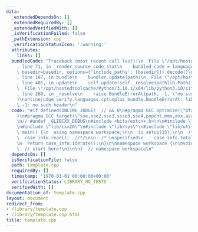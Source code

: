 ```yaml
---
data:
  _extendedDependsOn: []
  _extendedRequiredBy: []
  _extendedVerifiedWith: []
  _isVerificationFailed: false
  _pathExtension: cpp
  _verificationStatusIcon: ':warning:'
  attributes:
    links: []
  bundledCode: "Traceback (most recent call last):\n  File \"/opt/hostedtoolcache/Python/3.10.1/x64/lib/python3.10/site-packages/onlinejudge_verify/documentation/build.py\"\
    , line 71, in _render_source_code_stat\n    bundled_code = language.bundle(stat.path,\
    \ basedir=basedir, options={'include_paths': [basedir]}).decode()\n  File \"/opt/hostedtoolcache/Python/3.10.1/x64/lib/python3.10/site-packages/onlinejudge_verify/languages/cplusplus.py\"\
    , line 187, in bundle\n    bundler.update(path)\n  File \"/opt/hostedtoolcache/Python/3.10.1/x64/lib/python3.10/site-packages/onlinejudge_verify/languages/cplusplus_bundle.py\"\
    , line 401, in update\n    self.update(self._resolve(pathlib.Path(included), included_from=path))\n\
    \  File \"/opt/hostedtoolcache/Python/3.10.1/x64/lib/python3.10/site-packages/onlinejudge_verify/languages/cplusplus_bundle.py\"\
    , line 260, in _resolve\n    raise BundleErrorAt(path, -1, \"no such header\"\
    )\nonlinejudge_verify.languages.cplusplus_bundle.BundleErrorAt: lib/sys: line\
    \ -1: no such header\n"
  code: "#if defined(ONLINE_JUDGE)  // && 0\n#pragma GCC optimize(\"Ofast,unroll-loops\"\
    )\n#pragma GCC target(\"sse,sse2,sse3,ssse3,sse4,popcnt,mmx,avx,avx2\")\n#endif\n\
    \n// #undef _GLIBCXX_DEBUG\n#include <bits/extc++.h>\n\n#include \"lib/alias\"\
    \n#include \"lib/cxx20\"\n#include \"lib/sys\"\n#include \"lib/utils\"\n\nsigned\
    \ main() {\n  using namespace workspace;\n\n  io_setup(15);\n\n  /* given\n  \
    \  case_info.read();  //*/\n\n  /* unspecified\n    case_info.total = -1;  //*/\n\
    \n  return case_info.iterate();\n}\n\nnamespace workspace {\n\nvoid main() {\n\
    \  // start here!\n}\n\n}  // namespace workspace\n"
  dependsOn: []
  isVerificationFile: false
  path: template.cpp
  requiredBy: []
  timestamp: '1970-01-01 00:00:00+00:00'
  verificationStatus: LIBRARY_NO_TESTS
  verifiedWith: []
documentation_of: template.cpp
layout: document
redirect_from:
- /library/template.cpp
- /library/template.cpp.html
title: template.cpp
---
```

